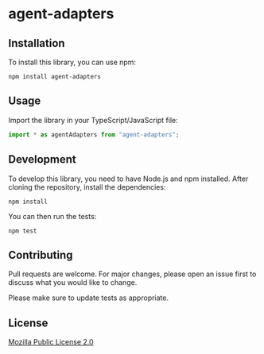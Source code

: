 # agent-adapters

## Installation

To install this library, you can use npm:

```
npm install agent-adapters
```

## Usage

Import the library in your TypeScript/JavaScript file:

```typescript
import * as agentAdapters from "agent-adapters";
```


## Development

To develop this library, you need to have Node.js and npm installed. After cloning the repository, install the dependencies:

```
npm install
```

You can then run the tests:

```
npm test
```

## Contributing

Pull requests are welcome. For major changes, please open an issue first to discuss what you would like to change.

Please make sure to update tests as appropriate.

## License

[Mozilla Public License 2.0](https://choosealicense.com/licenses/mpl-2.0/)
